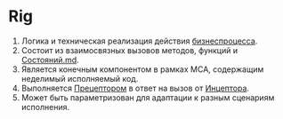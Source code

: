 # Rig

1. Логика и техническая реализация действия [бизнеспроцесса](Бизнеспроцесс.md).
0. Состоит из взаимосвязных вызовов методов, функций и [Cостояний.md](Состояние.md).
0. Является конечным компонентом в рамках МСА, содержащим неделимый исполняемый код.
0. Выполняется [Прецептором](./Прецептор.md) в ответ на вызов от [Инцептора](./Инцептор.md).
0. Может быть параметризован для адаптации к разным сценариям исполнения.

